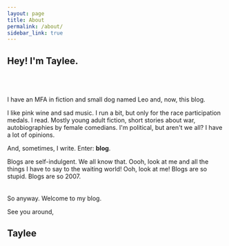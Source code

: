 ```yaml
---
layout: page
title: About
permalink: /about/
sidebar_link: true
---
```


Hey! I'm Taylee.
-----------------
<br/>
<br/>
<br/>
I have an MFA in fiction and small dog named Leo and, now, this blog.

I like pink wine and sad music. I run a bit, but only for the race participation medals. I read. Mostly young adult fiction, short stories about war, autobiographies by female comedians. I'm political, but aren't we all? I have a lot of opinions. 

And, sometimes, I write. Enter: **blog**.

Blogs are self-indulgent. We all know that. Oooh, look at me and all the things I have to say to the waiting world! Ooh, look at me! Blogs are so stupid. Blogs are so 2007. 
<br/>
<br/>
<br/>
So anyway. Welcome to my blog.

See you around,

**Taylee**
-----------